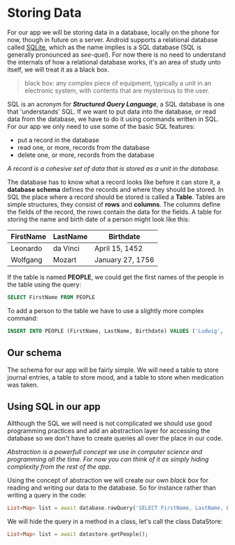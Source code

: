 # Storing Data
For our app we will be storing data in a database, locally on the phone for now, though in future on a server. Android supports a relational database called [SQLite](https://www.sqlite.org/index.html), which as the name implies is a SQL database (SQL is generally pronounced as _see-quel_). For now there is no need to understand the internals of how a relational database works, it's an area of study unto itself, we will treat it as a black box. 
> black box: any complex piece of equipment, typically a unit in an electronic system, with contents that are mysterious to the user.

SQL is an acronym for **_Structured Query Language_**, a SQL database is one that 'understands' SQL. If we want to put data into the database, or read data from the database, we have to do it using commands written in SQL. For our app we only need to use some of the basic SQL features:

- put a record in the database
- read one, or more, records from the database
- delete one, or more, records from the database

_A record is a cohesive set of data that is stored as a unit in the database._

The database has to know what a record looks like before it can store it, a **database schema** defines the records and where they should be stored. In SQL the place where a record should be stored is called a **Table**. Tables are simple structures, they consist of **rows** and **columns**. The columns define the fields of the record, the rows contain the data for the fields. A table for storing the name and birth date of a person might look like this:

FirstName | LastName | Birthdate
--------- | -------- | ---------
Leonardo | da Vinci | April 15, 1452
Wolfgang | Mozart | January 27, 1756

If the table is named **PEOPLE**, we could get the first names of the people in the table using the query: 

```SQL
SELECT FirstName FROM PEOPLE
```

To add a person to the table we have to use a slightly more complex command:
```SQL
INSERT INTO PEOPLE (FirstName, LastName, Birthdate) VALUES ('Ludwig', 'van Beethoven', 'December 16, 1770')
```

## Our schema
The schema for our app will be fairly simple. We will need a table to store journal entries, a table to store mood, and a table to store when medication was taken.

## Using SQL in our app
Allthough the SQL we will need is not complicated we should use good programming practices and add an abstraction layer for accessing the database so we don't have to create queries all over the place in our code.

_Abstraction is a powerfull concept we use in computer science and programming all the time. For now you can think of it as simply hiding complexity from the rest of the app._

Using the concept of abstraction we will create our own _black box_ for reading and writing our data to the database. So for instance rather than writing a query in the code:
```Dart
List<Map> list = await database.rawQuery('SELECT FirstName, LastName, Birthdate FROM PEOPLE');
```
We will hide the query in a method in a class, let's call the class DataStore:
```Dart
List<Map> list = await datastore.getPeople();
```
